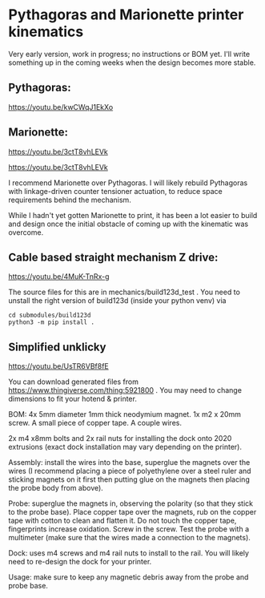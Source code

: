 # Pythagoras and Marionette printer kinematics

Very early version, work in progress; no instructions or BOM yet. I'll write something up in the coming weeks when the design becomes more stable. 
## Pythagoras:

https://youtu.be/kwCWqJ1EkXo

## Marionette:

https://youtu.be/3ctT8vhLEVk

https://youtu.be/3ctT8vhLEVk

I recommend Marionette over Pythagoras. I will likely rebuild Pythagoras with linkage-driven counter tensioner actuation, to reduce space requirements behind the mechanism. 

While I hadn't yet gotten Marionette to print, it has been a lot easier to build and design once the initial obstacle of coming up with the kinematic was overcome.

## Cable based straight mechanism Z drive:

https://youtu.be/4MuK-TnRx-g

The source files for this are in mechanics/build123d_test . You need to unstall the right version of build123d (inside your python venv) via
```
cd submodules/build123d
python3 -m pip install .
```

## Simplified unklicky

https://youtu.be/UsTR6VBf8fE

You can download generated files from https://www.thingiverse.com/thing:5921800 . You may need to change dimensions to fit your hotend & printer.

BOM: 4x 5mm diameter 1mm thick neodymium magnet. 1x m2 x 20mm screw. A small piece of copper tape. A couple wires. 

2x m4 x8mm bolts and 2x rail nuts for installing the dock onto 2020 extrusions (exact dock installation may vary depending on the printer).

Assembly: install the wires into the base, superglue the magnets over the wires (I recommend placing a piece of polyethylene over a steel ruler and sticking magnets on it first then putting glue on the magnets then placing the probe body from above).

Probe: superglue the magnets  in, observing the polarity (so that they stick to the probe base). Place copper tape over the magnets, rub on the copper tape with cotton to clean and flatten it. Do not touch the copper tape, fingerprints increase oxidation. Screw in the screw. Test the probe with a multimeter (make sure that the wires made a connection to the magnets).

Dock: uses m4 screws and m4 rail nuts to install to the rail. You will likely need to re-design the dock for your printer.

Usage: make sure to keep any magnetic debris away from the probe and probe base.